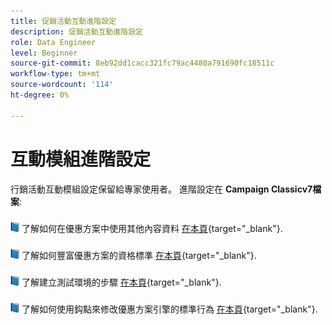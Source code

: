 ```yaml
---
title: 促銷活動互動進階設定
description: 促銷活動互動進階設定
role: Data Engineer
level: Beginner
source-git-commit: 8eb92dd1cacc321fc79ac4480a791690fc18511c
workflow-type: tm+mt
source-wordcount: '114'
ht-degree: 0%

---
```


# 互動模組進階設定

行銷活動互動模組設定保留給專家使用者。 進階設定在 **Campaign Classicv7檔案**:

![](../assets/do-not-localize/book.png) 了解如何在優惠方案中使用其他內容資料 [在本頁](https://experienceleague.adobe.com/docs/campaign-classic/using/managing-offers/advanced-parameters/additional-data.html){target="_blank"}.

![](../assets/do-not-localize/book.png) 了解如何豐富優惠方案的資格標準 [在本頁](https://experienceleague.adobe.com/docs/campaign-classic/using/managing-offers/advanced-parameters/extension-example.html){target="_blank"}.

![](../assets/do-not-localize/book.png) 了解建立測試環境的步驟  [在本頁](https://experienceleague.adobe.com/docs/campaign-classic/using/managing-offers/advanced-parameters/creating-a-test-environment.html){target="_blank"}.

![](../assets/do-not-localize/book.png) 了解如何使用鈎點來修改優惠方案引擎的標準行為 [在本頁](https://experienceleague.adobe.com/docs/campaign-classic/using/managing-offers/advanced-parameters/hooks.html){target="_blank"}.

